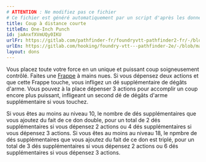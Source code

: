 ```yaml
---
# ATTENTION : Ne modifiez pas ce fichier
# Ce fichier est généré automatiquement par un script d'après les données du module Foundry VTT officiel et de sa traduction
title: Coup à distance courte
titleEn: One-Inch Punch
id: jaAnxfXVmUQy0IKU
urlFr: https://gitlab.com/pathfinder-fr/foundryvtt-pathfinder2-fr/-/blob/master/data/feats/jaAnxfXVmUQy0IKU.htm
urlEn: https://gitlab.com/hooking/foundry-vtt---pathfinder-2e/-/blob/master/packs/data/feats.db/one-inch-punch.json
layout: dons
---
```

Vous placez toute votre force en un unique et puissant coup soigneusement contrôlé. Faites une [Frappe](../actions/frapper.md) à mains nues. Si vous dépensez deux actions et que cette Frappe touche, vous infligez un dé supplémentaire de dégâts d'arme. Vous pouvez à la place dépenser 3 actions pour accomplir un coup encore plus puissant, infligeant un second dé de dégâts d'arme supplémentaire si vous touchez.

Si vous êtes au moins au niveau 10, le nombre de dés supplémentaires que vous ajoutez du fait de ce don double, pour un total de 2 dés supplémentaires si vous dépensez 2 actions ou 4 dés supplémentaires si vous dépensez 3 actions. Si vous êtes au moins au niveau 18, le npmbre de dés supplémentaires que vous ajoutez du fait de ce don est triplé, pour un total de 3 dés supplémentaires si vous dépensez 2 actions ou 6 dés supplémentaires si vous dépensez 3 actions.
